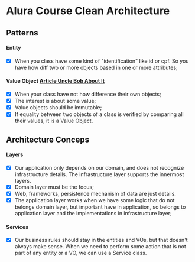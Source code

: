 # Alura Course Clean Architecture

## Patterns

#### Entity

- [x] When you class have some kind of "identification" like id or cpf. So you have how diff two or more 
objects based in one or more attributes;

#### Value Object [Article Uncle Bob About It](https://martinfowler.com/bliki/ValueObject.html)

- [x] When your class have not how difference their own objects;
- [x] The interest is about some value;
- [x] Value objects should be immutable;
- [x] If equality between two objects of a class is verified by comparing all their values, it is a Value Object.

## Architecture Conceps

#### Layers

- [x] Our application only depends on our domain, and does not recognize infrastructure details. The infrastructure layer supports the innermost layers.
- [x] Domain layer must be the focus;
- [x] Web, frameworks, persistence mechanism of data are just details.
- [x] The application layer works when we have some logic that do not belongs domain layer, but important have in application, so belongs to application layer and the implementations in infrastructure layer;

#### Services

- [x] Our business rules should stay in the entities and VOs, but that doesn't always make sense. When we need to perform some action that is not part of any entity or a VO, we can use a Service class.